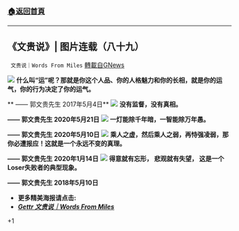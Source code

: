###  [:house:返回首頁](https://github.com/ourhimalayas/txt)
---

## 《文贵说》| 图片连载（八十九）
` 文贵说｜Words From Miles` [轉載自GNews](https://gnews.org/zh-hans/1331875/)

![]()![](https://gnews-media-offload.s3.amazonaws.com/wp-content/uploads/2021/06/18095823/G2101032_X_CN.jpg)
**什么叫“运”呢？那就是你这个人品、你的人格魅力和你的长相，就是你的运气，你的行为决定了你的运气。**

** —— 郭文贵先生 2017年5月4日**
![]()![](https://gnews-media-offload.s3.amazonaws.com/wp-content/uploads/2021/06/18095841/G2101033_X_CN.jpg)
**没有监督，没有真相。**

**—— 郭文贵先生 2020年5月21日**
![]()![](https://gnews-media-offload.s3.amazonaws.com/wp-content/uploads/2021/06/18095858/G2101034_X_CN.jpg)
**一灯能除千年暗，一智能除万年愚。**

**—— 郭文贵先生 2020年5月10日**
![]()![](https://gnews-media-offload.s3.amazonaws.com/wp-content/uploads/2021/06/18095915/G2101035_X_CN.jpg)
**乘人之虚，然后乘人之弱，再恃强凌弱，那你必遭报应！这就是一个永远不变的真理。**

**—— 郭文贵先生 2020年1月14日**
![]()![](https://gnews-media-offload.s3.amazonaws.com/wp-content/uploads/2021/06/18095933/G2101036_X_CN.jpg)
**得意就有忘形， 悲观就有失望， 这是一个Loser失败者的典型现象。**

**—— 郭文贵先生 2018年5月10日**



- **更多精美海报请点击:**
- ***[Gettr 文贵说｜Words From Miles](https://gettr.com/user/wordsfrommiles)***




+1
